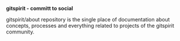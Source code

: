 **gitspirit - committ to social**

gitspirit/about repository is the single place of documentation about concepts, processes and everything related to projects of the gitspirit community.
